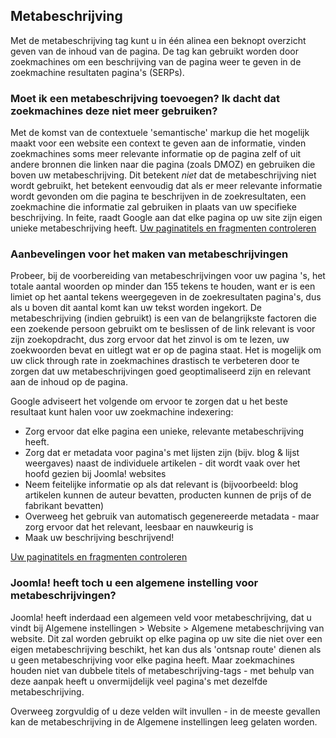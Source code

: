 <!-- Filename: Using_The_Meta_Description / Display title: Gebruik van de metabeschrijving -->

## Metabeschrijving

Met de metabeschrijving tag kunt u in één alinea een beknopt overzicht
geven van de inhoud van de pagina. De tag kan gebruikt worden door
zoekmachines om een beschrijving van de pagina weer te geven in de
zoekmachine resultaten pagina's (SERPs).

### Moet ik een metabeschrijving toevoegen? Ik dacht dat zoekmachines deze niet meer gebruiken?

Met de komst van de contextuele 'semantische' markup die het mogelijk
maakt voor een website een context te geven aan de informatie, vinden
zoekmachines soms meer relevante informatie op de pagina zelf of uit
andere bronnen die linken naar die pagina (zoals DMOZ) en gebruiken die
boven uw metabeschrijving. Dit betekent *niet* dat de metabeschrijving
niet wordt gebruikt, het betekent eenvoudig dat als er meer relevante
informatie wordt gevonden om die pagina te beschrijven in de
zoekresultaten, een zoekmachine die informatie zal gebruiken in plaats
van uw specifieke beschrijving. In feite, raadt Google aan dat elke
pagina op uw site zijn eigen unieke metabeschrijving heeft.
<a href="https://support.google.com/webmasters/answer/35624?hl=nl"
class="external text" target="_blank"
rel="nofollow noreferrer noopener">Uw paginatitels en fragmenten
controleren</a>

### Aanbevelingen voor het maken van metabeschrijvingen

Probeer, bij de voorbereiding van metabeschrijvingen voor uw pagina 's,
het totale aantal woorden op minder dan 155 tekens te houden, want er is
een limiet op het aantal tekens weergegeven in de zoekresultaten
pagina's, dus als u boven dit aantal komt kan uw tekst worden ingekort.
De metabeschrijving (indien gebruikt) is een van de belangrijkste
factoren die een zoekende persoon gebruikt om te beslissen of de link
relevant is voor zijn zoekopdracht, dus zorg ervoor dat het zinvol is om
te lezen, uw zoekwoorden bevat en uitlegt wat er op de pagina staat. Het
is mogelijk om uw click through rate in zoekmachines drastisch te
verbeteren door te zorgen dat uw metabeschrijvingen goed geoptimaliseerd
zijn en relevant aan de inhoud op de pagina.

Google adviseert het volgende om ervoor te zorgen dat u het beste
resultaat kunt halen voor uw zoekmachine indexering:

- Zorg ervoor dat elke pagina een unieke, relevante metabeschrijving
  heeft.
- Zorg dat er metadata voor pagina's met lijsten zijn (bijv. blog &
  lijst weergaves) naast de individuele artikelen - dit wordt vaak over
  het hoofd gezien bij Joomla! websites
- Neem feitelijke informatie op als dat relevant is (bijvoorbeeld: blog
  artikelen kunnen de auteur bevatten, producten kunnen de prijs of de
  fabrikant bevatten)
- Overweeg het gebruik van automatisch gegenereerde metadata - maar zorg
  ervoor dat het relevant, leesbaar en nauwkeurig is
- Maak uw beschrijving beschrijvend!

<a
href="http://support.google.com/webmasters/bin/answer.py?hl=nl&amp;answer=35624"
class="external text" target="_blank"
rel="nofollow noreferrer noopener">Uw paginatitels en fragmenten
controleren</a>

### Joomla! heeft toch u een algemene instelling voor metabeschrijvingen?

Joomla! heeft inderdaad een algemeen veld voor metabeschrijving, dat u
vindt bij Algemene instellingen \> Website \> Algemene metabeschrijving
van website. Dit zal worden gebruikt op elke pagina op uw site die niet
over een eigen metabeschrijving beschikt, het kan dus als 'ontsnap
route' dienen als u geen metabeschrijving voor elke pagina heeft. Maar
zoekmachines houden niet van dubbele titels of metabeschrijving-tags -
met behulp van deze aanpak heeft u onvermijdelijk veel pagina's met
dezelfde metabeschrijving.

Overweeg zorgvuldig of u deze velden wilt invullen - in de meeste
gevallen kan de metabeschrijving in de Algemene instellingen leeg
gelaten worden.
